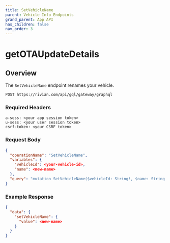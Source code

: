 ```yaml
---
title: SetVehicleName
parent: Vehicle Info Endpoints
grand_parent: App API
has_children: false
nav_order: 3
---
```


# getOTAUpdateDetails

## Overview

The `SetVehicleName` endpoint renames your vehicle.

`POST https://rivian.com/api/gql/gateway/graphql`

### Required Headers

```text
a-sess: <your app session token>
u-sess: <your user session token>
csrf-token: <your CSRF token>
```

### Request Body

```json
{
  "operationName": "SetVehicleName",
  "variables": {
    "vehicleId": <your-vehicle-id>,
    "name": <new-name>
  },
  "query": "mutation SetVehicleName($vehicleId: String!, $name: String!) { setVehicleName(vehicleId: $vehicleId, name: $name) { value } }"
}
```

### Example Response

```json
{
  "data": {
    "setVehicleName": {
      "value": <new-name>
    }
  }
}
```
